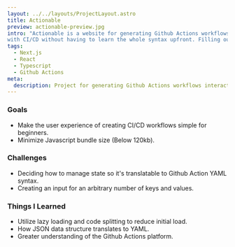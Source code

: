 ```yaml
---
layout: ../../layouts/ProjectLayout.astro
title: Actionable
preview: actionable-preview.jpg
intro: "Actionable is a website for generating Github Actions workflows interactively. I built the site to help beginners start
with CI/CD without having to learn the whole syntax upfront. Filling out the fields progressively builds the workflow."
tags: 
  - Next.js
  - React
  - Typescript
  - Github Actions
meta:
  description: Project for generating Github Actions workflows interactively.
---
```

### Goals
  - Make the user experience of creating CI/CD workflows simple for beginners.
  - Minimize Javascript bundle size (Below 120kb).
### Challenges
  - Deciding how to manage state so it's translatable to Github Action YAML syntax. 
  - Creating an input for an arbitrary number of keys and values.

### Things I Learned
  - Utilize lazy loading and code splitting to reduce initial load.
  - How JSON data structure translates to YAML.
  - Greater understanding of the Github Actions platform.